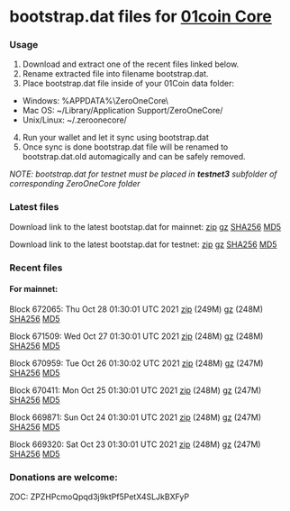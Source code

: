 # bootstrap.dat files for [01coin Core](https://01coin.io)

### Usage

1. Download and extract one of the recent files linked below.
2. Rename extracted file into filename bootstrap.dat.
3. Place bootstrap.dat file inside of your 01Coin data folder:
 - Windows: %APPDATA%\ZeroOneCore\
 - Mac OS: ~/Library/Application Support/ZeroOneCore/
 - Unix/Linux: ~/.zeroonecore/
4. Run your wallet and let it sync using bootstrap.dat
5. Once sync is done bootstrap.dat file will be renamed to bootstrap.dat.old automagically and can be safely removed.

_NOTE: bootstrap.dat for testnet must be placed in **testnet3** subfolder of corresponding ZeroOneCore folder_

### Latest files
Download link to the latest bootstap.dat for mainnet: [zip](https://files.01coin.io/mainnet/bootstrap.dat.zip) [gz](https://files.01coin.io/mainnet/bootstrap.dat.tar.gz) [SHA256](https://files.01coin.io/mainnet/sha256.txt) [MD5](https://files.01coin.io/mainnet/md5.txt)

Download link to the latest bootstap.dat for testnet: [zip](https://files.01coin.io/testnet/bootstrap.dat.zip) [gz](https://files.01coin.io/testnet/bootstrap.dat.tar.gz) [SHA256](https://files.01coin.io/testnet/sha256.txt) [MD5](https://files.01coin.io/testnet/md5.txt)

### Recent files

#### For mainnet:

Block 672065: Thu Oct 28 01:30:01 UTC 2021 [zip](https://files.01coin.io/mainnet/2021-10-28/bootstrap.dat.zip) (249M) [gz](https://files.01coin.io/mainnet/2021-10-28/bootstrap.dat.tar.gz) (248M) [SHA256](https://files.01coin.io/mainnet/2021-10-28/sha256.txt) [MD5](https://files.01coin.io/mainnet/2021-10-28/md5.txt)

Block 671509: Wed Oct 27 01:30:01 UTC 2021 [zip](https://files.01coin.io/mainnet/2021-10-27/bootstrap.dat.zip) (248M) [gz](https://files.01coin.io/mainnet/2021-10-27/bootstrap.dat.tar.gz) (248M) [SHA256](https://files.01coin.io/mainnet/2021-10-27/sha256.txt) [MD5](https://files.01coin.io/mainnet/2021-10-27/md5.txt)

Block 670959: Tue Oct 26 01:30:02 UTC 2021 [zip](https://files.01coin.io/mainnet/2021-10-26/bootstrap.dat.zip) (248M) [gz](https://files.01coin.io/mainnet/2021-10-26/bootstrap.dat.tar.gz) (247M) [SHA256](https://files.01coin.io/mainnet/2021-10-26/sha256.txt) [MD5](https://files.01coin.io/mainnet/2021-10-26/md5.txt)

Block 670411: Mon Oct 25 01:30:01 UTC 2021 [zip](https://files.01coin.io/mainnet/2021-10-25/bootstrap.dat.zip) (248M) [gz](https://files.01coin.io/mainnet/2021-10-25/bootstrap.dat.tar.gz) (247M) [SHA256](https://files.01coin.io/mainnet/2021-10-25/sha256.txt) [MD5](https://files.01coin.io/mainnet/2021-10-25/md5.txt)

Block 669871: Sun Oct 24 01:30:01 UTC 2021 [zip](https://files.01coin.io/mainnet/2021-10-24/bootstrap.dat.zip) (248M) [gz](https://files.01coin.io/mainnet/2021-10-24/bootstrap.dat.tar.gz) (247M) [SHA256](https://files.01coin.io/mainnet/2021-10-24/sha256.txt) [MD5](https://files.01coin.io/mainnet/2021-10-24/md5.txt)

Block 669320: Sat Oct 23 01:30:01 UTC 2021 [zip](https://files.01coin.io/mainnet/2021-10-23/bootstrap.dat.zip) (248M) [gz](https://files.01coin.io/mainnet/2021-10-23/bootstrap.dat.tar.gz) (247M) [SHA256](https://files.01coin.io/mainnet/2021-10-23/sha256.txt) [MD5](https://files.01coin.io/mainnet/2021-10-23/md5.txt)


### Donations are welcome:

ZOC: ZPZHPcmoQpqd3j9ktPf5PetX4SLJkBXFyP
